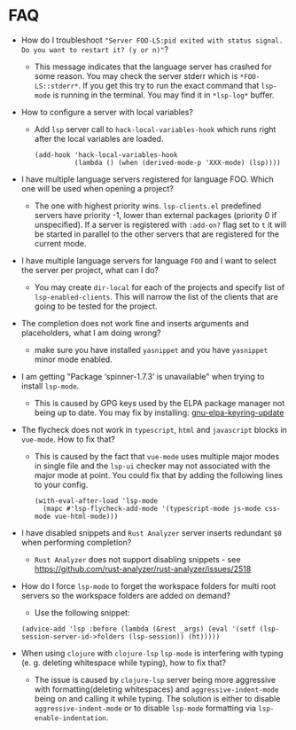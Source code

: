 # FAQ

- How do I troubleshoot `"Server FOO-LS:pid exited with status signal. Do you want to restart it? (y or n)"`?
    - This message indicates that the language server has crashed for some reason. You may check the server stderr which is `*FOO-LS::stderr*`. If you get this try to run the exact command that `lsp-mode` is running in the terminal. You may find it in `*lsp-log*` buffer.
- How to configure a server with local variables?
    - Add `lsp` server call to `hack-local-variables-hook` which runs right after the local variables are loaded.
      ```elisp
      (add-hook 'hack-local-variables-hook
                (lambda () (when (derived-mode-p 'XXX-mode) (lsp))))
      ```
- I have multiple language servers registered for language FOO. Which one will be used when opening a project?
    - The one with highest priority wins. `lsp-clients.el` predefined servers have priority -1, lower than external packages (priority 0 if unspecified). If a server is registered with `:add-on?` flag set to `t` it will be started in parallel to the other servers that are registered for the current mode.
- I have multiple language servers for language `FOO` and I want to select the server per project, what can I do?
    - You may create `dir-local` for each of the projects and specify list of `lsp-enabled-clients`. This will narrow the list of the clients that are going to be tested for the project.
- The completion does not work fine and inserts arguments and placeholders, what I am doing wrong?
    - make sure you have installed `yasnippet` and you have `yasnippet` minor mode enabled.
- I am getting "Package ‘spinner-1.7.3’ is unavailable" when trying to install `lsp-mode`.
    - This is caused by GPG keys used by the ELPA package manager not being up to date. You may fix by installing: [gnu-elpa-keyring-update](https://elpa.gnu.org/packages/gnu-elpa-keyring-update.html)
- The flycheck does not work in `typescript`, `html` and `javascript` blocks in `vue-mode`. How to fix that?
    - This is caused by the fact that `vue-mode` uses multiple major modes in single file and the `lsp-ui` checker may not associated with the major mode at point. You could fix that by adding the following lines to your config.
      ```elisp
      (with-eval-after-load 'lsp-mode
        (mapc #'lsp-flycheck-add-mode '(typescript-mode js-mode css-mode vue-html-mode)))
      ```
- I have disabled snippets and `Rust Analyzer` server inserts redundant `$0` when performing completion?
    - `Rust Analyzer` does not support disabling snippets - see <https://github.com/rust-analyzer/rust-analyzer/issues/2518>
- How do I force `lsp-mode` to forget the workspace folders for multi root
  servers so the workspace folders are added on demand?
    - Use the following snippet:
  ``` elisp
  (advice-add 'lsp :before (lambda (&rest _args) (eval '(setf (lsp-session-server-id->folders (lsp-session)) (ht)))))
  ```

- When using `clojure` with `clojure-lsp` `lsp-mode` is interfering with typing (e. g. deleting whitespace while typing), how to fix that?
    - The issue is caused by `clojure-lsp` server being more aggressive with formatting(deleting whitespaces) and `aggressive-indent-mode` being on and calling it while typing. The solution is either to disable `aggressive-indent-mode` or to disable `lsp-mode` formatting via `lsp-enable-indentation`.
